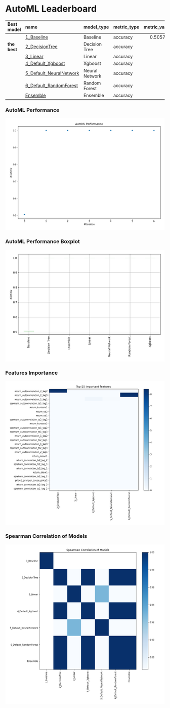 # AutoML Leaderboard

| Best model   | name                                                         | model_type     | metric_type   |   metric_value |   train_time |
|:-------------|:-------------------------------------------------------------|:---------------|:--------------|---------------:|-------------:|
|              | [1_Baseline](1_Baseline/README.md)                           | Baseline       | accuracy      |       0.505747 |         1.96 |
| **the best** | [2_DecisionTree](2_DecisionTree/README.md)                   | Decision Tree  | accuracy      |       1        |         5.28 |
|              | [3_Linear](3_Linear/README.md)                               | Linear         | accuracy      |       1        |         5.2  |
|              | [4_Default_Xgboost](4_Default_Xgboost/README.md)             | Xgboost        | accuracy      |       1        |         6.6  |
|              | [5_Default_NeuralNetwork](5_Default_NeuralNetwork/README.md) | Neural Network | accuracy      |       1        |         4.61 |
|              | [6_Default_RandomForest](6_Default_RandomForest/README.md)   | Random Forest  | accuracy      |       1        |         7.77 |
|              | [Ensemble](Ensemble/README.md)                               | Ensemble       | accuracy      |       1        |         0.15 |

### AutoML Performance
![AutoML Performance](ldb_performance.png)

### AutoML Performance Boxplot
![AutoML Performance Boxplot](ldb_performance_boxplot.png)

### Features Importance
![features importance across models](features_heatmap.png)



### Spearman Correlation of Models
![models spearman correlation](correlation_heatmap.png)

